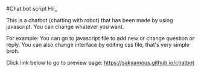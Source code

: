 #Chat bot script
Hii,, 

This is a chatbot (chatting with robot) that has been made by using javascript.
You can change whatever you want.

For example:
You can go to javascript file to add new or change question or reply.
You can also change interface by editing css file, that's very simple broh.

Click link below to go to preview page:
https://sakyamous.github.io/chatbot
